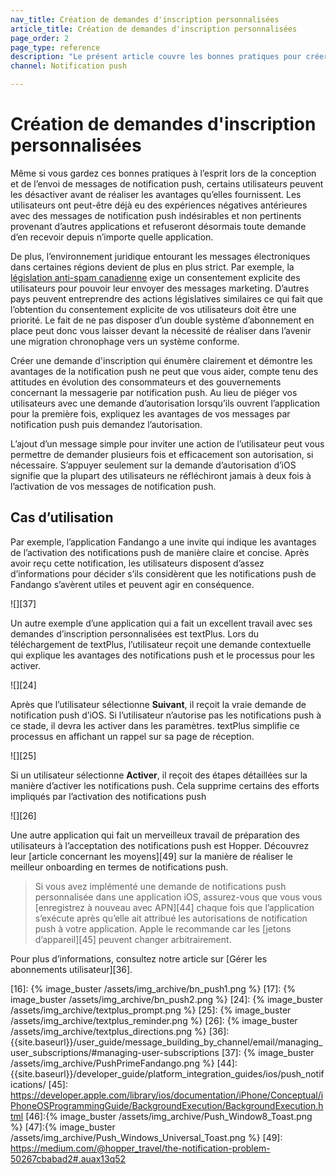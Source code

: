 ```yaml
---
nav_title: Création de demandes d'inscription personnalisées
article_title: Création de demandes d'inscription personnalisées
page_order: 2
page_type: reference
description: "Le présent article couvre les bonnes pratiques pour créer des demandes d'inscription personnalisées qui listent clairement et démontrent les avantages de la messagerie par notification push."
channel: Notification push

---
```


# Création de demandes d'inscription personnalisées

Même si vous gardez ces bonnes pratiques à l’esprit lors de la conception et de l’envoi de messages de notification push, certains utilisateurs peuvent les désactiver avant de réaliser les avantages qu’elles fournissent. Les utilisateurs ont peut-être déjà eu des expériences négatives antérieures avec des messages de notification push indésirables et non pertinents provenant d’autres applications et refuseront désormais toute demande d’en recevoir depuis n’importe quelle application.

De plus, l’environnement juridique entourant les messages électroniques dans certaines régions devient de plus en plus strict. Par exemple, la [législation anti-spam canadienne][13] exige un consentement explicite des utilisateurs pour pouvoir leur envoyer des messages marketing. D’autres pays peuvent entreprendre des actions législatives similaires ce qui fait que l’obtention du consentement explicite de vos utilisateurs doit être une priorité. Le fait de ne pas disposer d’un double système d’abonnement en place peut donc vous laisser devant la nécessité de réaliser dans l’avenir une migration chronophage vers un système conforme.

Créer une demande d'inscription qui énumère clairement et démontre les avantages de la notification push ne peut que vous aider, compte tenu des attitudes en évolution des consommateurs et des gouvernements concernant la messagerie par notification push. Au lieu de piéger vos utilisateurs avec une demande d’autorisation lorsqu’ils ouvrent l’application pour la première fois, expliquez les avantages de vos messages par notification push puis demandez l’autorisation.

L’ajout d’un message simple pour inviter une action de l’utilisateur peut vous permettre de demander plusieurs fois et efficacement son autorisation, si nécessaire. S’appuyer seulement sur la demande d’autorisation d’iOS signifie que la plupart des utilisateurs ne réfléchiront jamais à deux fois à l’activation de vos messages de notification push.

## Cas d’utilisation

Par exemple, l’application Fandango a une invite qui indique les avantages de l’activation des notifications push de manière claire et concise. Après avoir reçu cette notification, les utilisateurs disposent d’assez d’informations pour décider s’ils considèrent que les notifications push de Fandango s’avèrent utiles et peuvent agir en conséquence.

![][37]

Un autre exemple d’une application qui a fait un excellent travail avec ses demandes d’inscription personnalisées est textPlus. Lors du téléchargement de textPlus, l’utilisateur reçoit une demande contextuelle qui explique les avantages des notifications push et le processus pour les activer.

![][24]

Après que l’utilisateur sélectionne **Suivant**, il reçoit la vraie demande de notification push d’iOS. Si l’utilisateur n’autorise pas les notifications push à ce stade, il devra les activer dans les paramètres. textPlus simplifie ce processus en affichant un rappel sur sa page de réception.

![][25]

Si un utilisateur sélectionne **Activer**, il reçoit des étapes détaillées sur la manière d’activer les notifications push. Cela supprime certains des efforts impliqués par l’activation des notifications push

![][26]

Une autre application qui fait un merveilleux travail de préparation des utilisateurs à l’acceptation des notifications push est Hopper. Découvrez leur [article concernant les moyens][49] sur la manière de réaliser le meilleur onboarding en termes de notifications push.

> Si vous avez implémenté une demande de notifications push personnalisée dans une application iOS, assurez-vous que vous vous [enregistrez à nouveau avec APN][44] chaque fois que l’application s’exécute après qu’elle ait attribué les autorisations de notification push à votre application. Apple le recommande car les [jetons d’appareil][45] peuvent changer arbitrairement.

Pour plus d’informations, consultez notre article sur [Gérer les abonnements utilisateur][36].

[13]: {{site.baseurl}}/help/best_practices/spam_regulations/#can-spam
[16]: {% image_buster /assets/img_archive/bn_push1.png %}
[17]: {% image_buster /assets/img_archive/bn_push2.png %}
[24]: {% image_buster /assets/img_archive/textplus_prompt.png %}
[25]: {% image_buster /assets/img_archive/textplus_reminder.png %}
[26]: {% image_buster /assets/img_archive/textplus_directions.png %}
[36]: {{site.baseurl}}/user_guide/message_building_by_channel/email/managing_user_subscriptions/#managing-user-subscriptions
[37]: {% image_buster /assets/img_archive/PushPrimeFandango.png %}
[44]: {{site.baseurl}}/developer_guide/platform_integration_guides/ios/push_notifications/
[45]: https://developer.apple.com/library/ios/documentation/iPhone/Conceptual/iPhoneOSProgrammingGuide/BackgroundExecution/BackgroundExecution.html
[46]:{% image_buster /assets/img_archive/Push_Window8_Toast.png %}
[47]:{% image_buster /assets/img_archive/Push_Windows_Universal_Toast.png %}
[49]: https://medium.com/@hopper_travel/the-notification-problem-50267cbabad2#.auax13q52
